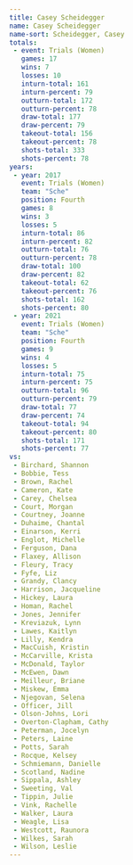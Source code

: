 ```yaml
---
title: Casey Scheidegger
name: Casey Scheidegger
name-sort: Scheidegger, Casey
totals:
 - event: Trials (Women)
   games: 17
   wins: 7
   losses: 10
   inturn-total: 161
   inturn-percent: 79
   outturn-total: 172
   outturn-percent: 78
   draw-total: 177
   draw-percent: 79
   takeout-total: 156
   takeout-percent: 78
   shots-total: 333
   shots-percent: 78
years:
 - year: 2017
   event: Trials (Women)
   team: "Sche"
   position: Fourth
   games: 8
   wins: 3
   losses: 5
   inturn-total: 86
   inturn-percent: 82
   outturn-total: 76
   outturn-percent: 78
   draw-total: 100
   draw-percent: 82
   takeout-total: 62
   takeout-percent: 76
   shots-total: 162
   shots-percent: 80
 - year: 2021
   event: Trials (Women)
   team: "Sche"
   position: Fourth
   games: 9
   wins: 4
   losses: 5
   inturn-total: 75
   inturn-percent: 75
   outturn-total: 96
   outturn-percent: 79
   draw-total: 77
   draw-percent: 74
   takeout-total: 94
   takeout-percent: 80
   shots-total: 171
   shots-percent: 77
vs:
 - Birchard, Shannon
 - Bobbie, Tess
 - Brown, Rachel
 - Cameron, Kate
 - Carey, Chelsea
 - Court, Morgan
 - Courtney, Joanne
 - Duhaime, Chantal
 - Einarson, Kerri
 - Englot, Michelle
 - Ferguson, Dana
 - Flaxey, Allison
 - Fleury, Tracy
 - Fyfe, Liz
 - Grandy, Clancy
 - Harrison, Jacqueline
 - Hickey, Laura
 - Homan, Rachel
 - Jones, Jennifer
 - Kreviazuk, Lynn
 - Lawes, Kaitlyn
 - Lilly, Kendra
 - MacCuish, Kristin
 - McCarville, Krista
 - McDonald, Taylor
 - McEwen, Dawn
 - Meilleur, Briane
 - Miskew, Emma
 - Njegovan, Selena
 - Officer, Jill
 - Olson-Johns, Lori
 - Overton-Clapham, Cathy
 - Peterman, Jocelyn
 - Peters, Laine
 - Potts, Sarah
 - Rocque, Kelsey
 - Schmiemann, Danielle
 - Scotland, Nadine
 - Sippala, Ashley
 - Sweeting, Val
 - Tippin, Julie
 - Vink, Rachelle
 - Walker, Laura
 - Weagle, Lisa
 - Westcott, Raunora
 - Wilkes, Sarah
 - Wilson, Leslie
---
```

